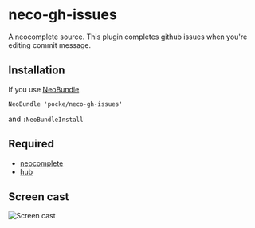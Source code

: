 neco-gh-issues
=================

A neocomplete source.
This plugin completes github issues when you're editing commit message.


Installation
--------------

If you use [NeoBundle](https://github.com/Shougo/neobundle.vim).

```vim
NeoBundle 'pocke/neco-gh-issues'
```

and `:NeoBundleInstall`

Required
----------------

- [neocomplete](https://github.com/Shougo/neocomplete.vim)
- [hub](https://github.com/github/hub)

Screen cast
-----------

![Screen cast](http://f.st-hatena.com/images/fotolife/P/Pocke/20150808/20150808194844.gif?1439030958)
